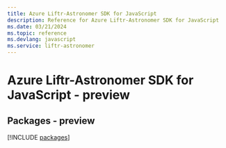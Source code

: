 ```yaml
---
title: Azure Liftr-Astronomer SDK for JavaScript
description: Reference for Azure Liftr-Astronomer SDK for JavaScript
ms.date: 03/21/2024
ms.topic: reference
ms.devlang: javascript
ms.service: liftr-astronomer
---
```

# Azure Liftr-Astronomer SDK for JavaScript - preview
## Packages - preview
[!INCLUDE [packages](liftr-astronomer-index.md)]